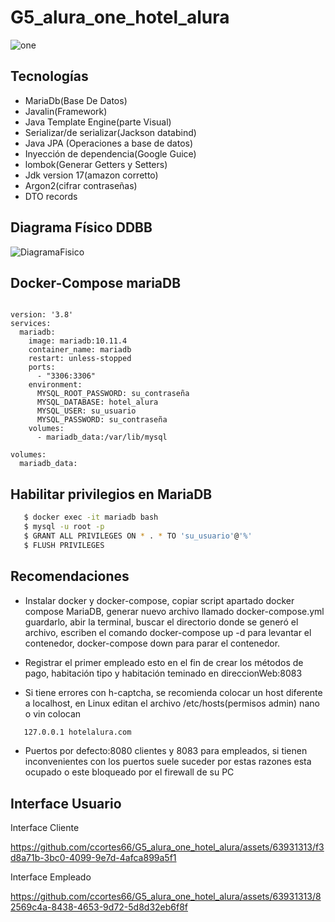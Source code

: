 # G5_alura_one_hotel_alura
![one](https://github.com/ccortes66/G5_alura_one_hotel_alura/assets/63931313/dbdde68a-7557-4914-9df1-b80669045e0f)

## Tecnologías
- MariaDb(Base De Datos)
- Javalin(Framework)
- Java Template Engine(parte Visual)
- Serializar/de serializar(Jackson databind)
- Java JPA (Operaciones a base de datos)
- Inyección de dependencia(Google Guice)
- lombok(Generar Getters y Setters)
- Jdk version 17(amazon corretto)
- Argon2(cifrar contraseñas)
- DTO records

## Diagrama Físico DDBB

![DiagramaFisico](https://github.com/ccortes66/G5_alura_one_hotel_alura/assets/63931313/9e2ebf88-f696-4a4b-b30f-5701130edd3c)


## Docker-Compose mariaDB
```docker

version: '3.8'
services:
  mariadb:
    image: mariadb:10.11.4
    container_name: mariadb
    restart: unless-stopped
    ports:
      - "3306:3306"
    environment:
      MYSQL_ROOT_PASSWORD: su_contraseña
      MYSQL_DATABASE: hotel_alura
      MYSQL_USER: su_usuario
      MYSQL_PASSWORD: su_contraseña
    volumes:
      - mariadb_data:/var/lib/mysql

volumes:
  mariadb_data:

```
## Habilitar privilegios en MariaDB
```bash
   $ docker exec -it mariadb bash
   $ mysql -u root -p
   $ GRANT ALL PRIVILEGES ON * . * TO 'su_usuario'@'%'
   $ FLUSH PRIVILEGES
```

## Recomendaciones
- Instalar docker y docker-compose, copiar script apartado docker compose MariaDB, generar nuevo archivo llamado docker-compose.yml guardarlo, abir la terminal, buscar el directorio donde se generó el archivo, escriben el comando docker-compose up -d para levantar el contenedor, docker-compose down para parar el contenedor.
  
- Registrar el primer empleado esto en el fin de crear los métodos de pago, habitación tipo y habitación teminado en direccionWeb:8083
  
- Si tiene errores con h-captcha, se recomienda colocar un host diferente a localhost, en Linux editan el archivo /etc/hosts(permisos admin) nano o vin colocan 
```bash
   127.0.0.1 hotelalura.com
```
- Puertos por defecto:8080 clientes y 8083 para empleados, si tienen inconvenientes con los puertos suele suceder por estas razones esta ocupado o este bloqueado por el firewall de su PC

## Interface Usuario
Interface Cliente


https://github.com/ccortes66/G5_alura_one_hotel_alura/assets/63931313/f3d8a71b-3bc0-4099-9e7d-4afca899a5f1



Interface Empleado

https://github.com/ccortes66/G5_alura_one_hotel_alura/assets/63931313/82569c4a-8438-4653-9d72-5d8d32eb6f8f







